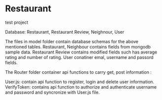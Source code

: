 # Restaurant
test project



Database:  Restaurant, Restaurant Review,  Neighnour, User

The files in model folder contain database schemas for the above mentioned tables. Restaurant, Neighbour contains fields from mongodb sample data.
Restaurant Review contains modified fields such has average rating and number of rating. User conatiner emal, username and passord fields.

The Router folder container api functions to carry get, post information :

User.js: contain api function to register, login and delete user information.
VerifyToken: contains api function to authorize and authenticate username and password and syncronize with User.js file.



